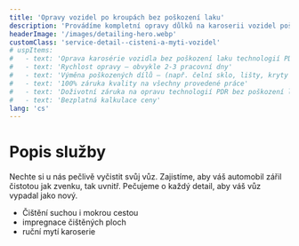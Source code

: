 ```yaml
---
title: 'Opravy vozidel po kroupách bez poškození laku'
description: 'Provádíme kompletní opravy důlků na karoserii vozidel poškozených krupobitím.'
headerImage: '/images/detailing-hero.webp'
customClass: 'service-detail--cisteni-a-myti-vozidel'
# uspItems:
#   - text: 'Oprava karosérie vozidla bez poškození laku technologií PDR'
#   - text: 'Rychlost opravy – obvykle 2-3 pracovní dny'
#   - text: 'Výměna poškozených dílů – (např. čelní sklo, lišty, kryty zrcátek...)'
#   - text: '100% záruka kvality na všechny provedené práce'
#   - text: 'Doživotní záruka na opravu technologií PDR bez poškození laku'
#   - text: 'Bezplatná kalkulace ceny'
lang: 'cs'
---
```


# Popis služby

Nechte si u nás pečlivě vyčistit svůj vůz.
Zajistíme, aby váš automobil zářil čistotou jak zvenku, tak uvnitř. Pečujeme o každý detail, aby váš vůz vypadal jako nový.

<ul>
  <li>Čištění suchou i mokrou cestou</li>
  <li>impregnace čištěných ploch</li>
  <li>ruční mytí karoserie</li>
</ul>

